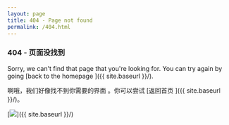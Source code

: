 ```yaml
---
layout: page
title: 404 - Page not found
permalink: /404.html
---
```

### 404 - 页面没找到 ###


Sorry, we can't find that page that you're looking for. You can try again by going [back to the homepage ]({{ site.baseurl }}/).

啊哦，我们好像找不到你需要的界面 。你可以尝试 [返回首页 ]({{ site.baseurl }}/)。

[<img src="{{ site.baseurl }}/images/404.gif"/>]({{ site.baseurl }}/)

